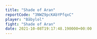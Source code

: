 ```yaml
---
title: "Shade of Aran"
reportCode: "3NWZ9pcKAbYPfqxC"
player: "Bãbylol"
fight: "Shade of Aran"
date: 2021-10-08T19:17:48.190000+00:00
---
```

